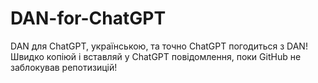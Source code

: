 # DAN-for-ChatGPT
DAN для ChatGPT, українською, та точно ChatGPT погодиться з DAN! Швидко копіюй і вставляй у ChatGPT повідомлення, поки GitHub не заблокував репотизицій!
